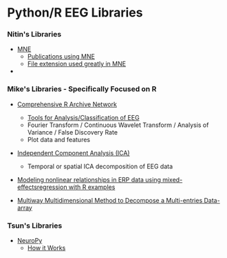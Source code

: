 # Python/R EEG Libraries

### Nitin's Libraries

 - [MNE](http://martinos.org/mne/stable/index.html)
    - [Publications using MNE](http://martinos.org/mne/stable/cited.html)
    - [File extension used greatly in MNE](http://fileinfo.com/extension/fif)
 - 
 
### Mike's Libraries - Specifically Focused on R

 - [Comprehensive R Archive Network](https://cran.r-project.org/)
    - [Tools for Analysis/Classification of EEG](https://cran.r-project.org/web/packages/eegAnalysis/)
    - Fourier Transform / Continuous Wavelet Transform / Analysis of Variance / False Discovery Rate
    - Plot data and features
 
- [Independent Component Analysis (ICA)](http://finzi.psych.upenn.edu/library/eegkit/html/eegica.html)
    - Temporal or spatial ICA decomposition of EEG data
 
- [Modeling nonlinear relationships in ERP data using mixed-effectsregression with R examples](http://onlinelibrary.wiley.com/doi/10.1111/psyp.12299/epdf)

- [Multiway Multidimensional Method to Decompose a Multi-entries Data-array](https://www.jstatsoft.org/article/view/v034i10)

### Tsun's Libraries

 - [NeuroPy](https://pypi.python.org/pypi/NeuroPy/0.1)
    - [How it Works](https://github.com/neuropy/neuropy#readme)
